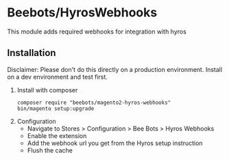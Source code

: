 # Beebots/HyrosWebhooks
This module adds required webhooks for integration with hyros

## Installation
Disclaimer: Please don't do this directly on a production environment. Install on a dev environment and test first.

1. Install with composer
    ```
    composer require "beebots/magento2-hyros-webhooks"
    bin/magento setup:upgrade
    ```
1. Configuration
   - Navigate to Stores > Configuration > Bee Bots > Hyros Webhooks
   - Enable the extension
   - Add the webhook url you get from the Hyros setup instruction
   - Flush the cache




